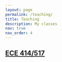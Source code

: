 ```yaml
---
layout: page
permalink: /teaching/
title: Teaching
description: My classes
nav: true
nav_order: 4
---
```


## [ECE 414/517](../_includes/ece517/index.html)